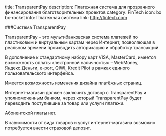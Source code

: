 title: TransparentPay
description: Платежная система для прозрачного финансирования благотворительных проектов
category: FinTech
icon: bx bx-rocket
info: Платежная система
link: http://fintech.com

###Система TransparentPay 

TransparentPay – это мультибанковская система платежей по пластиковым и виртуальным картам через Интернет, позволяющая в реальном времени производить авторизацию и обработку транcакций.

В дополнение к стандартному набору карт VISA, MasterCard, имеется возможность оплаты электронной наличностью – WebMoney, Яндекс.Деньги, e-port, QIWI, Kredit Pilot в рамках единого пользовательского интерфейса.

Имеется возможность изменения дизайна платёжных страниц.

Интернет-магазин должен заключить договор с TransparentPay и уполномоченным банком, через который TransparentPay будет переводить поступившие за товар или услуги платежи.

Абонентской платы нет.

В зависимости от вида товаров и услуг интернет-магазина возможно потребуется внести страховой депозит.
